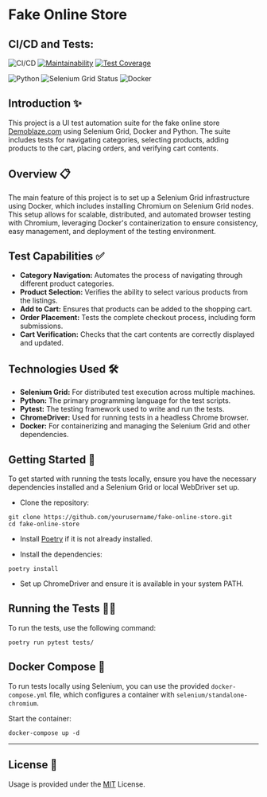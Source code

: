 # Fake Online Store

## CI/CD and Tests:
   ![CI/CD](https://github.com/kat-git-hub/fake-online-store/actions/workflows/lint.yml/badge.svg)   [![Maintainability](https://api.codeclimate.com/v1/badges/22a8864c30d0bedc00a3/maintainability)](https://codeclimate.com/github/kat-git-hub/fake-online-store/maintainability)   [![Test Coverage](https://api.codeclimate.com/v1/badges/22a8864c30d0bedc00a3/test_coverage)](https://codeclimate.com/github/kat-git-hub/fake-online-store/test_coverage)



   ![Python](https://img.shields.io/badge/python-3.8%2B-blue)   ![Selenium Grid Status](https://img.shields.io/badge/Selenium%20Grid-Online-brightgreen)
   ![Docker](https://img.shields.io/badge/Docker-0db7ed?style=plastic&logo=docker&logoColor=white)

## Introduction ✨
This project is a UI test automation suite for the fake online store [Demoblaze.com](https://www.demoblaze.com) using Selenium Grid, Docker and Python. The suite includes tests for navigating categories, selecting products, adding products to the cart, placing orders, and verifying cart contents.

## Overview 📋

The main feature of this project is to set up a Selenium Grid infrastructure using Docker, which includes installing Chromium on Selenium Grid nodes. This setup allows for scalable, distributed, and automated browser testing with Chromium, leveraging Docker's containerization to ensure consistency, easy management, and deployment of the testing environment.

## Test Capabilities ✅

- <b>Category Navigation:</b> Automates the process of navigating through different product categories.
- <b>Product Selection:</b> Verifies the ability to select various products from the listings.
- <b>Add to Cart:</b> Ensures that products can be added to the shopping cart.
- <b>Order Placement:</b> Tests the complete checkout process, including form submissions.
- <b>Cart Verification:</b> Checks that the cart contents are correctly displayed and updated.

## Technologies Used 🛠️

- <b>Selenium Grid:</b> For distributed test execution across multiple machines.
- <b>Python:</b> The primary programming language for the test scripts.
- <b>Pytest:</b> The testing framework used to write and run the tests.
- <b>ChromeDriver:</b> Used for running tests in a headless Chrome browser.
- <b>Docker:</b> For containerizing and managing the Selenium Grid and other dependencies.

## Getting Started 🚀

To get started with running the tests locally, ensure you have the necessary dependencies installed and a Selenium Grid or local WebDriver set up.

- Clone the repository:

```
git clone https://github.com/yourusername/fake-online-store.git
cd fake-online-store
```

- Install [Poetry](https://python-poetry.org/docs/#installing-with-pipx) if it is not already installed.

- Install the dependencies:
```
poetry install
```
- Set up ChromeDriver and ensure it is available in your system PATH.

## Running the Tests 🏃‍♂️

To run the tests, use the following command:

```
poetry run pytest tests/
```

## Docker Compose 🐳

To run tests locally using Selenium, you can use the provided `docker-compose.yml` file, which configures a container with `selenium/standalone-chromium`.

Start the container:
```
docker-compose up -d
```

-----------
## License 📜

Usage is provided under the [MIT](https://github.com/release-it/release-it/blob/main/LICENSE) License.
